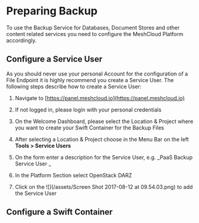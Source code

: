 # Preparing Backup

To use the Backup Service for Databases, Document Stores and other content related services you need to configure the MeshCloud Platform accordingly.

## Configure a Service User

As you should never use your personal Account for the configuration of a File Endpoint it is highly recommend you create a Service User. The following steps describe how to create a Service User:

1. Navigate to [https://panel.meshcloud.io](https://panel.meshcloud.io)

2. If not logged in, please login with your personal credentials

3. On the Welcome Dashboard, please select the Location & Project where you want to create your Swift Container for the Backup Files

4. After selecting a Location & Project choose in the Menu Bar on the left **Tools &gt; Service Users**

5. On the form enter a description for the Service User, e.g. _PaaS Backup Service User _

6. In the Platform Section select OpenStack DARZ

7. Click on the ![](/assets/Screen Shot 2017-08-12 at 09.54.03.png) to add the Service User

## Configure a Swift Container



